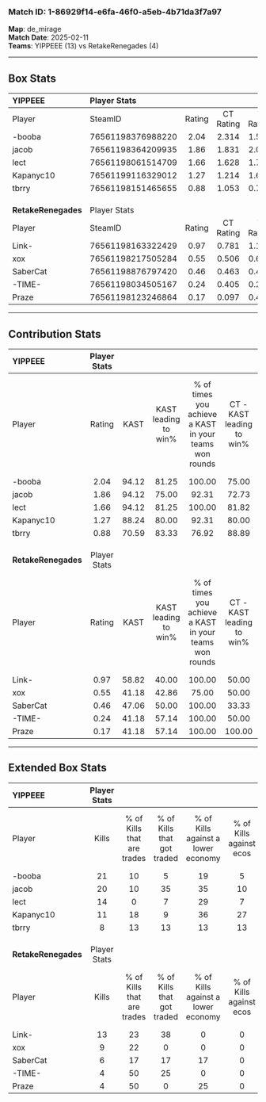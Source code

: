 ### Match ID: 1-86929f14-e6fa-46f0-a5eb-4b71da3f7a97  
**Map**: de_mirage  
**Match Date**: 2025-02-11  
**Teams**: YIPPEEE (13) vs RetakeRenegades (4)  

---  

## Box Stats  

| **YIPPEEE**         | Player Stats      |        |           |          |       |       |       |         |        |      |     |
| :- | :- | :-: | :-: | :-: | :-: | :-: | :-: | :-: | :-: | :-: | :-: |
| Player              | SteamID           | Rating | CT Rating | T Rating | KAST  |  ADR  | Kills | Assists | Deaths | K/D  | HS% |
| -booba              | 76561198376988220 |  2.04  |   2.314   |  1.500   | 94.12 | 116.3 |  21   |    2    |   5    | 4.20 | 47  |
| jacob               | 76561198364209935 |  1.86  |   1.831   |  2.050   | 94.12 | 103.8 |  20   |    3    |   8    | 2.50 | 40  |
| lect                | 76561198061514709 |  1.66  |   1.628   |  1.761   | 94.12 | 100.4 |  14   |   11    |   6    | 2.33 | 64  |
| Kapanyc10           | 76561199116329012 |  1.27  |   1.214   |  1.643   | 88.24 | 60.7  |  11   |    6    |   7    | 1.57 | 45  |
| tbrry               | 76561198151465655 |  0.88  |   1.053   |  0.799   | 70.59 | 60.7  |   8   |    3    |   10   | 0.80 | 50  |
|                     |                   |        |           |          |       |       |       |         |        |      |     |
|                     |                   |        |           |          |       |       |       |         |        |      |     |
|                     |                   |        |           |          |       |       |       |         |        |      |     |
| **RetakeRenegades** | Player Stats      |        |           |          |       |       |       |         |        |      |     |
| Player              | SteamID           | Rating | CT Rating | T Rating | KAST  |  ADR  | Kills | Assists | Deaths | K/D  | HS% |
| Link-               | 76561198163322429 |  0.97  |   0.781   |  1.183   | 58.82 | 78.4  |  13   |    1    |   14   | 0.93 | 53  |
| xox                 | 76561198217505284 |  0.55  |   0.506   |  0.622   | 41.18 | 57.1  |   9   |    3    |   15   | 0.60 | 77  |
| SaberCat            | 76561198876797420 |  0.46  |   0.463   |  0.476   | 47.06 | 49.1  |   6   |    0    |   13   | 0.46 | 66  |
| -TIME-              | 76561198034505167 |  0.24  |   0.405   |  0.288   | 41.18 | 42.4  |   4   |    2    |   15   | 0.27 | 75  |
| Praze               | 76561198123246864 |  0.17  |   0.097   |  0.421   | 41.18 | 37.2  |   4   |    3    |   17   | 0.24 | 25  |
---  

## Contribution Stats  

| **YIPPEEE**         | Player Stats |       |                      |                                                        |                           |                                                             |                          |                                                            |
| :- | :-: | :-: | :-: | :-: | :-: | :-: | :-: | :-: |
| Player              |    Rating    | KAST  | KAST leading to win% | % of times you achieve a KAST in your teams won rounds | CT - KAST leading to win% | CT - % of times you achieve a KAST in your teams won rounds | T - KAST leading to win% | T - % of times you achieve a KAST in your teams won rounds |
| -booba              |     2.04     | 94.12 |        81.25         |                         100.00                         |           75.00           |                           100.00                            |          100.00          |                           100.00                           |
| jacob               |     1.86     | 94.12 |        75.00         |                         92.31                          |           72.73           |                            88.89                            |          80.00           |                           100.00                           |
| lect                |     1.66     | 94.12 |        81.25         |                         100.00                         |           81.82           |                           100.00                            |          80.00           |                           100.00                           |
| Kapanyc10           |     1.27     | 88.24 |        80.00         |                         92.31                          |           80.00           |                            88.89                            |          80.00           |                           100.00                           |
| tbrry               |     0.88     | 70.59 |        83.33         |                         76.92                          |           88.89           |                            88.89                            |          66.67           |                           50.00                            |
|                     |              |       |                      |                                                        |                           |                                                             |                          |                                                            |
|                     |              |       |                      |                                                        |                           |                                                             |                          |                                                            |
|                     |              |       |                      |                                                        |                           |                                                             |                          |                                                            |
| **RetakeRenegades** | Player Stats |       |                      |                                                        |                           |                                                             |                          |                                                            |
| Player              |    Rating    | KAST  | KAST leading to win% | % of times you achieve a KAST in your teams won rounds | CT - KAST leading to win% | CT - % of times you achieve a KAST in your teams won rounds | T - KAST leading to win% | T - % of times you achieve a KAST in your teams won rounds |
| Link-               |     0.97     | 58.82 |        40.00         |                         100.00                         |           50.00           |                           100.00                            |          37.50           |                           100.00                           |
| xox                 |     0.55     | 41.18 |        42.86         |                         75.00                          |           50.00           |                           100.00                            |          40.00           |                           66.67                            |
| SaberCat            |     0.46     | 47.06 |        50.00         |                         100.00                         |           33.33           |                           100.00                            |          60.00           |                           100.00                           |
| -TIME-              |     0.24     | 41.18 |        57.14         |                         100.00                         |           50.00           |                           100.00                            |          60.00           |                           100.00                           |
| Praze               |     0.17     | 41.18 |        57.14         |                         100.00                         |          100.00           |                           100.00                            |          50.00           |                           100.00                           |
---  

## Extended Box Stats  

| **YIPPEEE**         | Player Stats |                            |                            |                                    |                         |                              |                                 |        |                             |                                     |                          |                               |                            |
| :- | :-: | :-: | :-: | :-: | :-: | :-: | :-: | :-: | :-: | :-: | :-: | :-: | :-: |
| Player              |    Kills     | % of Kills that are trades | % of Kills that got traded | % of Kills against a lower economy | % of Kills against ecos | % of Kills that are flawless | % of Kills that are close duels | Deaths | % of Deaths that get traded | % of Deaths against a lower economy | % of Deaths against ecos | % of Deaths that are flawless | % of Deaths that are close |
| -booba              |      21      |             10             |             5              |                 19                 |            5            |              86              |                0                |   5    |             20              |                 20                  |            0             |              80               |             0              |
| jacob               |      20      |             10             |             35             |                 35                 |           10            |              80              |               10                |   8    |             13              |                 25                  |            13            |              50               |             0              |
| lect                |      14      |             0              |             7              |                 29                 |            7            |              57              |                7                |   6    |              0              |                 17                  |            0             |              33               |             17             |
| Kapanyc10           |      11      |             18             |             9              |                 36                 |           27            |              64              |                9                |   7    |             29              |                 43                  |            14            |              43               |             14             |
| tbrry               |      8       |             13             |             13             |                 13                 |           13            |              63              |                0                |   10   |             30              |                 30                  |            10            |              70               |             10             |
|                     |              |                            |                            |                                    |                         |                              |                                 |        |                             |                                     |                          |                               |                            |
|                     |              |                            |                            |                                    |                         |                              |                                 |        |                             |                                     |                          |                               |                            |
|                     |              |                            |                            |                                    |                         |                              |                                 |        |                             |                                     |                          |                               |                            |
| **RetakeRenegades** | Player Stats |                            |                            |                                    |                         |                              |                                 |        |                             |                                     |                          |                               |                            |
| Player              |    Kills     | % of Kills that are trades | % of Kills that got traded | % of Kills against a lower economy | % of Kills against ecos | % of Kills that are flawless | % of Kills that are close duels | Deaths | % of Deaths that get traded | % of Deaths against a lower economy | % of Deaths against ecos | % of Deaths that are flawless | % of Deaths that are close |
| Link-               |      13      |             23             |             38             |                 0                  |            0            |              54              |                8                |   14   |             21              |                  7                  |            0             |              71               |             0              |
| xox                 |      9       |             22             |             0              |                 0                  |            0            |              56              |               11                |   15   |              7              |                  7                  |            0             |              87               |             0              |
| SaberCat            |      6       |             17             |             17             |                 17                 |            0            |              50              |               17                |   13   |              0              |                  8                  |            0             |              85               |             0              |
| -TIME-              |      4       |             50             |             25             |                 0                  |            0            |              75              |                0                |   15   |             13              |                  7                  |            0             |              60               |             13             |
| Praze               |      4       |             50             |             0              |                 25                 |            0            |              50              |                0                |   17   |             29              |                  6                  |            0             |              65               |             12             |

